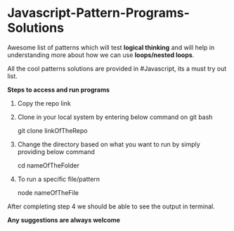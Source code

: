 # Javascript-Pattern-Programs-Solutions

Awesome list of patterns which will test **logical thinking** and will help in understanding more about how we can use **loops/nested loops**.

All the cool patterns solutions are provided in #Javascript, its a must try out list.

**Steps to access and run programs**

1. Copy the repo link
2. Clone in your local system by entering below command on git bash
    
    git clone linkOfTheRepo
    
3. Change the directory based on what you want to run by simply providing below command 
  
     cd nameOfTheFolder

4. To run a specific file/pattern

    node nameOfTheFile

After completing step 4 we should be able to see the output in terminal.

**Any suggestions are always welcome**
